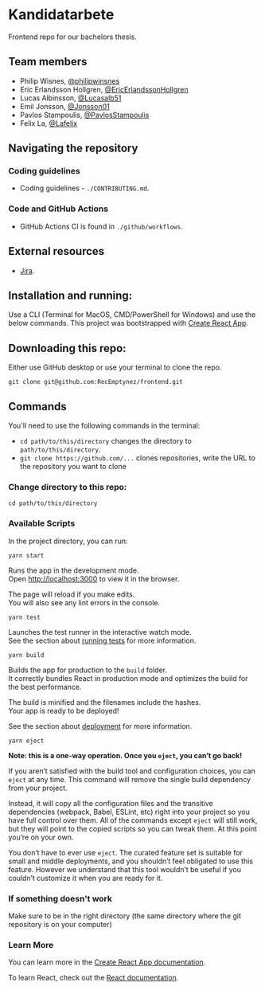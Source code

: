 # Kandidatarbete

Frontend repo for our bachelors thesis.

## Team members

- Philip Wisnes, [@philipwinsnes](https://github.com/philipwinsnes)
- Eric Erlandsson Hollgren, [@EricErlandssonHollgren](https://github.com/EricErlandssonHollgren)
- Lucas Albinsson, [@Lucasalb51](https://github.com/Lucasalb51)
- Emil Jonsson, [@Jonsson01](https://github.com/Jonsson01)
- Pavlos Stampoulis, [@PavlosStampoulis](https://github.com/PavlosStampoulis)
- Felix La, [@Lafelix](https://github.com/Lafelix)

## Navigating the repository

### Coding guidelines

- Coding guidelines - `./CONTRIBUTING.md`.

### Code and GitHub Actions

- GitHub Actions CI is found in `./github/workflows`.

## External resources

- [Jira](https://recemptynez.atlassian.net/jira/software/projects/REC/boards/1).

## Installation and running:
Use a CLI (Terminal for MacOS, CMD/PowerShell for Windows) and use the below commands.
This project was bootstrapped with [Create React App](https://github.com/facebook/create-react-app).

## Downloading this repo:

Either use GitHub desktop or use your terminal to clone the repo.

```console
git clone git@github.com:RecEmptynez/frontend.git
```

## Commands

You'll need to use the following commands in the terminal:

* `cd path/to/this/directory` changes the directory to `path/to/this/directory`.
* `git clone https://github.com/...` clones repositories, write the URL to the repository you want to clone

### Change directory to this repo:
```console
cd path/to/this/directory
```

### Available Scripts

In the project directory, you can run:
```console
yarn start
```

Runs the app in the development mode.\
Open [http://localhost:3000](http://localhost:3000) to view it in the browser.

The page will reload if you make edits.\
You will also see any lint errors in the console.

```console
yarn test
```
Launches the test runner in the interactive watch mode.\
See the section about [running tests](https://facebook.github.io/create-react-app/docs/running-tests) for more information.

```console
yarn build
```
Builds the app for production to the `build` folder.\
It correctly bundles React in production mode and optimizes the build for the best performance.

The build is minified and the filenames include the hashes.\
Your app is ready to be deployed!

See the section about [deployment](https://facebook.github.io/create-react-app/docs/deployment) for more information.

```console
yarn eject
```
**Note: this is a one-way operation. Once you `eject`, you can’t go back!**

If you aren’t satisfied with the build tool and configuration choices, you can `eject` at any time. This command will remove the single build dependency from your project.

Instead, it will copy all the configuration files and the transitive dependencies (webpack, Babel, ESLint, etc) right into your project so you have full control over them. All of the commands except `eject` will still work, but they will point to the copied scripts so you can tweak them. At this point you’re on your own.

You don’t have to ever use `eject`. The curated feature set is suitable for small and middle deployments, and you shouldn’t feel obligated to use this feature. However we understand that this tool wouldn’t be useful if you couldn’t customize it when you are ready for it.

### If something doesn't work
Make sure to be in the right directory (the same directory where the git repository is on your computer)

### Learn More

You can learn more in the [Create React App documentation](https://facebook.github.io/create-react-app/docs/getting-started).

To learn React, check out the [React documentation](https://reactjs.org/).
